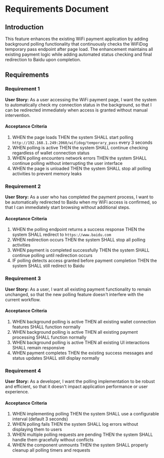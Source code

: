 # Requirements Document

## Introduction

This feature enhances the existing WiFi payment application by adding background polling functionality that continuously checks the WiFiDog temporary pass endpoint after page load. The enhancement maintains all existing payment logic while adding automated status checking and final redirection to Baidu upon completion.

## Requirements

### Requirement 1

**User Story:** As a user accessing the WiFi payment page, I want the system to automatically check my connection status in the background, so that I can be redirected immediately when access is granted without manual intervention.

#### Acceptance Criteria

1. WHEN the page loads THEN the system SHALL start polling `http://192.168.1.249:2060/wifidog/temporary_pass` every 3 seconds
2. WHEN polling is active THEN the system SHALL continue checking regardless of wallet connection status
3. WHEN polling encounters network errors THEN the system SHALL continue polling without interrupting the user interface
4. WHEN the page is unloaded THEN the system SHALL stop all polling activities to prevent memory leaks

### Requirement 2

**User Story:** As a user who has completed the payment process, I want to be automatically redirected to Baidu when my WiFi access is confirmed, so that I can immediately start browsing without additional steps.

#### Acceptance Criteria

1. WHEN the polling endpoint returns a success response THEN the system SHALL redirect to `https://www.baidu.com`
2. WHEN redirection occurs THEN the system SHALL stop all polling activities
3. WHEN payment is completed successfully THEN the system SHALL continue polling until redirection occurs
4. IF polling detects access granted before payment completion THEN the system SHALL still redirect to Baidu

### Requirement 3

**User Story:** As a user, I want all existing payment functionality to remain unchanged, so that the new polling feature doesn't interfere with the current workflow.

#### Acceptance Criteria

1. WHEN background polling is active THEN all existing wallet connection features SHALL function normally
2. WHEN background polling is active THEN all existing payment processing SHALL function normally  
3. WHEN background polling is active THEN all existing UI interactions SHALL remain responsive
4. WHEN payment completes THEN the existing success messages and status updates SHALL still display normally

### Requirement 4

**User Story:** As a developer, I want the polling implementation to be robust and efficient, so that it doesn't impact application performance or user experience.

#### Acceptance Criteria

1. WHEN implementing polling THEN the system SHALL use a configurable interval (default 3 seconds)
2. WHEN polling fails THEN the system SHALL log errors without displaying them to users
3. WHEN multiple polling requests are pending THEN the system SHALL handle them gracefully without conflicts
4. WHEN the component unmounts THEN the system SHALL properly cleanup all polling timers and requests
